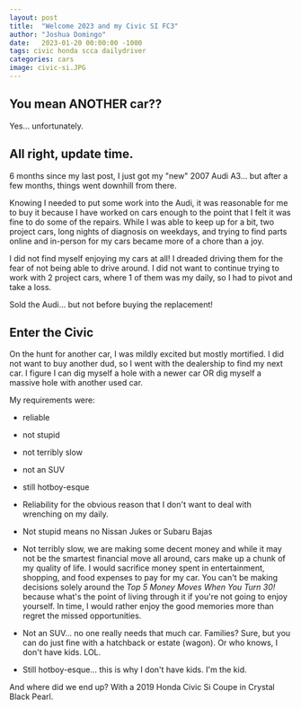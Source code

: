 ```yaml
---
layout: post
title:  "Welcome 2023 and my Civic SI FC3"
author: "Joshua Domingo"
date:   2023-01-20 00:00:00 -1000
tags: civic honda scca dailydriver
categories: cars
image: civic-si.JPG
---
```


## You mean ANOTHER car??

Yes... unfortunately.

## All right, update time.

6 months since my last post, I just got my "new" 2007 Audi A3... but after a few months, things went downhill from there.

Knowing I needed to put some work into the Audi, it was reasonable for me to buy it because I have worked on cars enough to the point that I felt it was fine to do some of the repairs. While I was able to keep up for a bit, two project cars, long nights of diagnosis on weekdays, and trying to find parts online and in-person for my cars became more of a chore than a joy. 

I did not find myself enjoying my cars at all! I dreaded driving them for the fear of not being able to drive around. I did not want to continue trying to work with 2 project cars, where 1 of them was my daily, so I had to pivot and take a loss.

Sold the Audi... but not before buying the replacement!

## Enter the Civic

On the hunt for another car, I was mildly excited but mostly mortified. I did not want to buy another dud, so I went with the dealership to find my next car. I figure I can dig myself a hole with a newer car OR dig myself a massive hole with another used car.

My requirements were:
- reliable
- not stupid
- not terribly slow
- not an SUV
- still hotboy-esque

- Reliability for the obvious reason that I don't want to deal with wrenching on my daily. 
- Not stupid means no Nissan Jukes or Subaru Bajas
- Not terribly slow, we are making some decent money and while it may not be the smartest financial move all around, cars make up a chunk of my quality of life. I would sacrifice money spent in entertainment, shopping, and food expenses to pay for my car. You can't be making decisions solely around the *Top 5 Money Moves When You Turn 30!* because what's the point of living through it if you're not going to enjoy yourself. In time, I would rather enjoy the good memories more than regret the missed opportunities.
- Not an SUV... no one really needs that much car. Families? Sure, but you can do just fine with a hatchback or estate (wagon). Or who knows, I don't have kids. LOL.
- Still hotboy-esque... this is why I don't have kids. I'm the kid.

And where did we end up? With a 2019 Honda Civic Si Coupe in Crystal Black Pearl.


